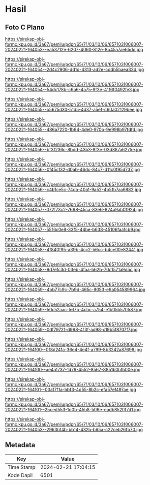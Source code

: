 # Hasil

## Foto C Plano

https://sirekap-obj-formc.kpu.go.id/3a67/pemilu/pdpr/65/71/03/10/06/6571031006007-20240221-164053--ea53712e-6207-4060-812e-8b45a7ae65dd.jpg

https://sirekap-obj-formc.kpu.go.id/3a67/pemilu/pdpr/65/71/03/10/06/6571031006007-20240221-164054--2d4c2906-dd1d-4313-ad2e-cddb5baea33d.jpg

https://sirekap-obj-formc.kpu.go.id/3a67/pemilu/pdpr/65/71/03/10/06/6571031006007-20240221-164054--54dc178b-c6a6-4a75-9f3e-41f6f0492fe3.jpg

https://sirekap-obj-formc.kpu.go.id/3a67/pemilu/pdpr/65/71/03/10/06/6571031006007-20240221-164055--b5675d30-51d5-4d37-a5ef-c60a02129bee.jpg

https://sirekap-obj-formc.kpu.go.id/3a67/pemilu/pdpr/65/71/03/10/06/6571031006007-20240221-164055--486a7220-1b64-4de0-970b-9e998b97fdfd.jpg

https://sirekap-obj-formc.kpu.go.id/3a67/pemilu/pdpr/65/71/03/10/06/6571031006007-20240221-164056--bf3f236c-8bdd-43b3-8f3e-03d887a6275e.jpg

https://sirekap-obj-formc.kpu.go.id/3a67/pemilu/pdpr/65/71/03/10/06/6571031006007-20240221-164056--0f45c132-d0ab-46dc-84c7-d11c0f95d737.jpg

https://sirekap-obj-formc.kpu.go.id/3a67/pemilu/pdpr/65/71/03/10/06/6571031006007-20240221-164056--c4b1ce5c-74da-40a1-9a52-4b5fb7aa6882.jpg

https://sirekap-obj-formc.kpu.go.id/3a67/pemilu/pdpr/65/71/03/10/06/6571031006007-20240221-164057--072f73c2-7698-45ca-83e6-824a9ab01924.jpg

https://sirekap-obj-formc.kpu.go.id/3a67/pemilu/pdpr/65/71/03/10/06/6571031006007-20240221-164057--5516c0e8-33f5-44be-b638-45106faa1cb9.jpg

https://sirekap-obj-formc.kpu.go.id/3a67/pemilu/pdpr/65/71/03/10/06/6571031006007-20240221-164058--4f840f95-a39b-4cc2-b6cc-b4ce00e82441.jpg

https://sirekap-obj-formc.kpu.go.id/3a67/pemilu/pdpr/65/71/03/10/06/6571031006007-20240221-164058--9d7efc3d-03eb-4faa-b62b-70c1571a9d5c.jpg

https://sirekap-obj-formc.kpu.go.id/3a67/pemilu/pdpr/65/71/03/10/06/6571031006007-20240221-164059--4bb77c9c-7b9d-465c-9053-e9a054589964.jpg

https://sirekap-obj-formc.kpu.go.id/3a67/pemilu/pdpr/65/71/03/10/06/6571031006007-20240221-164059--50c52aac-567b-4cbc-a754-e1b05b570587.jpg

https://sirekap-obj-formc.kpu.go.id/3a67/pemilu/pdpr/65/71/03/10/06/6571031006007-20240221-164059--0df79721-d998-413f-ad98-c19b5f8707f7.jpg

https://sirekap-obj-formc.kpu.go.id/3a67/pemilu/pdpr/65/71/03/10/06/6571031006007-20240221-164100--0f8d241a-36e4-4e4f-a799-8b3242a87696.jpg

https://sirekap-obj-formc.kpu.go.id/3a67/pemilu/pdpr/65/71/03/10/06/6571031006007-20240221-164100--ae4a1737-1d79-4552-8567-8851b0bfb00e.jpg

https://sirekap-obj-formc.kpu.go.id/3a67/pemilu/pdpr/65/71/03/10/06/6571031006007-20240221-164101--03a1711a-bbf3-4d55-8b2c-efa57ef497ae.jpg

https://sirekap-obj-formc.kpu.go.id/3a67/pemilu/pdpr/65/71/03/10/06/6571031006007-20240221-164101--25ced553-1d0b-45b8-b06e-eadb8520f7d1.jpg

https://sirekap-obj-formc.kpu.go.id/3a67/pemilu/pdpr/65/71/03/10/06/6571031006007-20240221-164053--2963b14b-bb14-432b-b65a-c22ceb26fb70.jpg


## Metadata

| Key        | Value               |
| ---------- | ------------------- |
| Time Stamp | 2024-02-21 17:04:15 |
| Kode Dapil | 6501                |



